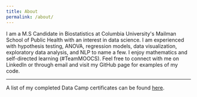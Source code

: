```yaml
---
title: About
permalink: /about/
---
```


I am a M.S Candidate in Biostatistics at Columbia University's Mailman School of Public Health with an interest in data science. I am experienced with hypothesis testing, ANOVA, regression models, data visualization, exploratory data analysis, and NLP to name a few. I enjoy mathematics and self-directed learning (#TeamMOOCS). Feel free to connect with me on LinkedIn or through email and visit my GitHub page for examples of my code.

---

A list of my completed Data Camp certificates can be found [here](https://melissa-nunez.github.io/certificates).

